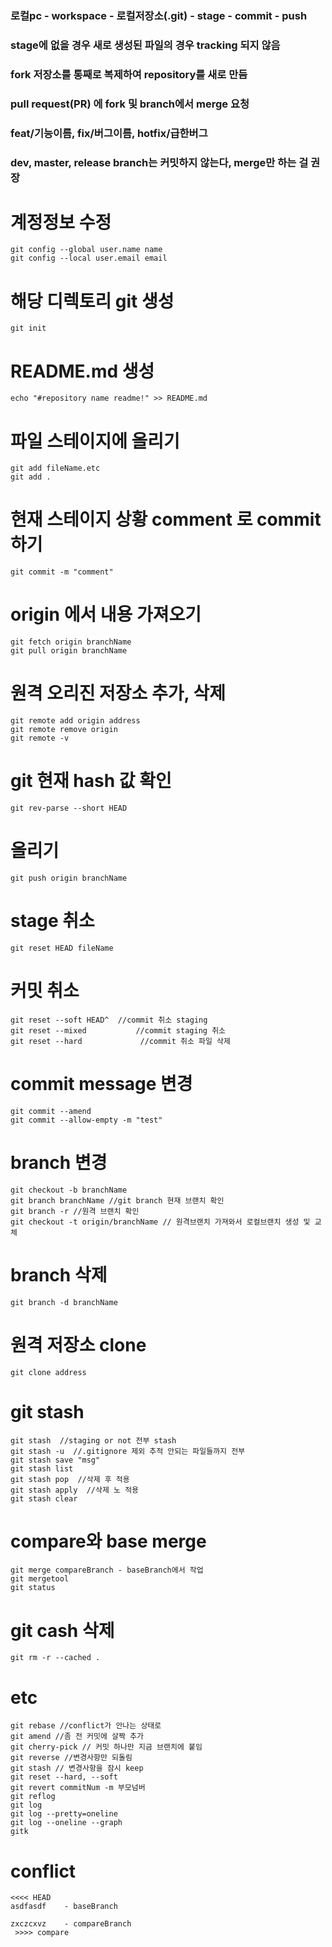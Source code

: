 ### 로컬pc - workspace - 로컬저장소(.git) - stage - commit - push
### stage에 없을 경우 새로 생성된 파일의 경우 tracking 되지 않음
### fork 저장소를 통째로 복제하여 repository를 새로 만듬
### pull request(PR) 에 fork 및 branch에서 merge 요청
### feat/기능이름, fix/버그이름, hotfix/급한버그
### dev, master, release branch는 커밋하지 않는다, merge만 하는 걸 권장

# 계정정보 수정
```
git config --global user.name name
git config --local user.email email
```
# 해당 디렉토리 git 생성
```
git init
```
# README.md 생성
```
echo "#repository name readme!" >> README.md
```
# 파일 스테이지에 올리기
```
git add fileName.etc 
git add .
```
# 현재 스테이지 상황 comment 로 commit 하기
```
git commit -m "comment"
```
# origin 에서 내용 가져오기
```
git fetch origin branchName
git pull origin branchName
```
# 원격 오리진 저장소 추가, 삭제
```
git remote add origin address
git remote remove origin
git remote -v
```
# git 현재 hash 값 확인
```
git rev-parse --short HEAD
```
# 올리기
```
git push origin branchName
```
# stage 취소
```
git reset HEAD fileName
```
# 커밋 취소
```
git reset --soft HEAD^  //commit 취소 staging
git reset --mixed           //commit staging 취소
git reset --hard             //commit 취소 파일 삭제
```
# commit message  변경
```
git commit --amend
git commit --allow-empty -m "test"
```
# branch 변경
```
git checkout -b branchName
git branch branchName //git branch 현재 브랜치 확인
git branch -r //원격 브랜치 확인
git checkout -t origin/branchName // 원격브랜치 가져와서 로컬브랜치 생성 및 교체
```
# branch 삭제
```
git branch -d branchName
```
# 원격 저장소 clone
```
git clone address
```
# git stash
```
git stash  //staging or not 전부 stash
git stash -u  //.gitignore 제외 추적 안되는 파일들까지 전부
git stash save "msg"
git stash list
git stash pop  //삭제 후 적용
git stash apply  //삭제 노 적용
git stash clear
```
# compare와 base merge
```
git merge compareBranch - baseBranch에서 작업
git mergetool
git status
```
# git cash 삭제
```
git rm -r --cached .
```
# etc
```
git rebase //conflict가 안나는 상태로
git amend //좀 전 커밋에 살짝 추가
git cherry-pick // 커밋 하나만 지금 브랜치에 붙임
git reverse //변경사항만 되돌림
git stash // 변경사항을 잠시 keep
git reset --hard, --soft
git revert commitNum -m 부모넘버
git reflog
git log
git log --pretty=oneline
git log --oneline --graph
gitk
```
# conflict
```
<<<< HEAD
asdfasdf    - baseBranch

zxczcxvz    - compareBranch
 >>>> compare
```

